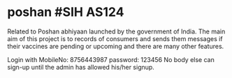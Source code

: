 # poshan #SIH AS124
Related to Poshan abhiyaan launched by the government of India.
The main aim of this project is to records of consumers and sends them messages if their vaccines are pending or upcoming and there are many other features.

Login with MobileNo: 8756443987 password: 123456
No body else can sign-up until the admin has allowed his/her signup.

